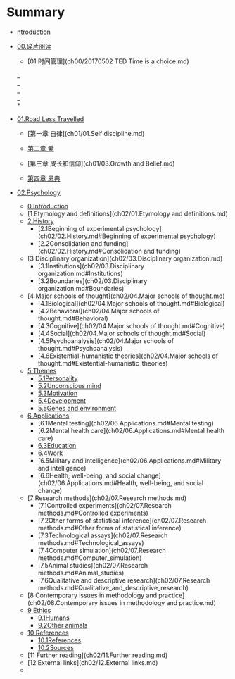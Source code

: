 # Summary

* [ntroduction](README.md)

* [00.碎片阅读](ch00/README.md)

  * [01 时间管理](ch00/20170502 TED Time is a choice.md)

  _  
  _  
  _  
  _  
  \*

* [01.Road Less Travelled](ch01/README.md)

  * [第一章  自律](ch01/01.Self discipline.md)

  * [第二章  爱](ch01/02.Love.md)

  * [第三章  成长和信仰](ch01/03.Growth and Belief.md)

  * [第四章  恩典](ch01/04.Grace.md)

* [02.Psychology](ch02/README.MD)

  * [0 Introduction](ch02/00.Introduction.md)
  * [1 Etymology and definitions](ch02/01.Etymology and definitions.md)
  * [2 History](ch02/02.History.md)
    * [2.1Beginning of experimental psychology](ch02/02.History.md#Beginning of experimental psychology)
    * [2.2Consolidation and funding](ch02/02.History.md#Consolidation and funding)
  * [3 Disciplinary organization](ch02/03.Disciplinary organization.md)
    * [3.1Institutions](ch02/03.Disciplinary organization.md#Institutions)
    * [3.2Boundaries](ch02/03.Disciplinary organization.md#Boundaries)
  * [4 Major schools of thought](ch02/04.Major schools of thought.md)
    * [4.1Biological](ch02/04.Major schools of thought.md#Biological)
    * [4.2Behavioral](ch02/04.Major schools of thought.md#Behavioral)
    * [4.3Cognitive](ch02/04.Major schools of thought.md#Cognitive)
    * [4.4Social](ch02/04.Major schools of thought.md#Social)
    * [4.5Psychoanalysis](ch02/04.Major schools of thought.md#Psychoanalysis)
    * [4.6Existential-humanistic theories](ch02/04.Major schools of thought.md#Existential-humanistic_theories)
  * [5 Themes](ch02/05.Themes.md)
    * [5.1Personality](ch02/05.Themes.md#Personality)
    * [5.2Unconscious mind](ch02/05.Themes.md#Unconscious_mind)
    * [5.3Motivation](ch02/05.Themes.md#Motivation)
    * [5.4Development](ch02/05.Themes.md#Development)
    * [5.5Genes and environment](ch02/05.Themes.md#Genes_and_environment)
  * [6 Applications](ch02/06.Applications.md)
    * [6.1Mental testing](ch02/06.Applications.md#Mental testing)
    * [6.2Mental health care](ch02/06.Applications.md#Mental health care)
    * [6.3Education](ch02/06.Applications.md#Education)
    * [6.4Work](ch02/06.Applications.md#Work)
    * [6.5Military and intelligence](ch02/06.Applications.md#Military and intelligence)
    * [6.6Health, well-being, and social change](ch02/06.Applications.md#Health, well-being, and social change)
  * [7 Research methods](ch02/07.Research methods.md)
    * [7.1Controlled experiments](ch02/07.Research methods.md#Controlled experiments)
    * [7.2Other forms of statistical inference](ch02/07.Research methods.md#Other forms of statistical inference)
    * [7.3Technological assays](ch02/07.Research methods.md#Technological_assays)
    * [7.4Computer simulation](ch02/07.Research methods.md#Computer_simulation)
    * [7.5Animal studies](ch02/07.Research methods.md#Animal_studies)
    * [7.6Qualitative and descriptive research](ch02/07.Research methods.md#Qualitative_and_descriptive_research)
  * [8 Contemporary issues in methodology and practice](ch02/08.Contemporary issues in methodology and practice.md)
  * [9 Ethics](ch02/09.Ethics.md)
    * [9.1Humans](ch02/09.Ethics.md#Humans)
    * [9.2Other animals](ch02/09.Ethics.md#Other_animals)
  * [10 References](ch02/10.References.md)
    * [10.1References](ch02/10.References.md#References)
    * [10.2Sources](ch02/10.References.md#Sources)
  * [11 Further reading](ch02/11.Further reading.md)
  * [12 External links](ch02/12.External links.md)
  * 



